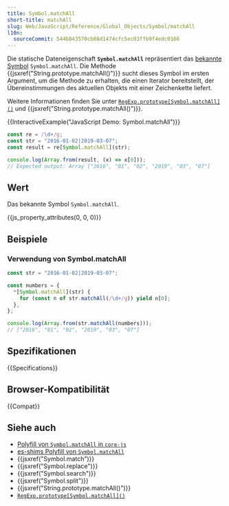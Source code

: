 ```yaml
---
title: Symbol.matchAll
short-title: matchAll
slug: Web/JavaScript/Reference/Global_Objects/Symbol/matchAll
l10n:
  sourceCommit: 544b843570cb08d1474cfc5ec03ffb9f4edc0166
---
```


Die statische Dateneigenschaft **`Symbol.matchAll`** repräsentiert das [bekannte Symbol](/de/docs/Web/JavaScript/Reference/Global_Objects/Symbol#well-known_symbols) `Symbol.matchAll`. Die Methode {{jsxref("String.prototype.matchAll()")}} sucht dieses Symbol im ersten Argument, um die Methode zu erhalten, die einen Iterator bereitstellt, der Übereinstimmungen des aktuellen Objekts mit einer Zeichenkette liefert.

Weitere Informationen finden Sie unter [`RegExp.prototype[Symbol.matchAll]()`](/de/docs/Web/JavaScript/Reference/Global_Objects/RegExp/Symbol.matchAll) und {{jsxref("String.prototype.matchAll()")}}.

{{InteractiveExample("JavaScript Demo: Symbol.matchAll")}}

```js interactive-example
const re = /\d+/g;
const str = "2016-01-02|2019-03-07";
const result = re[Symbol.matchAll](str);

console.log(Array.from(result, (x) => x[0]));
// Expected output: Array ["2016", "01", "02", "2019", "03", "07"]
```

## Wert

Das bekannte Symbol `Symbol.matchAll`.

{{js_property_attributes(0, 0, 0)}}

## Beispiele

### Verwendung von Symbol.matchAll

```js
const str = "2016-01-02|2019-03-07";

const numbers = {
  *[Symbol.matchAll](str) {
    for (const n of str.matchAll(/\d+/g)) yield n[0];
  },
};

console.log(Array.from(str.matchAll(numbers)));
// ["2016", "01", "02", "2019", "03", "07"]
```

## Spezifikationen

{{Specifications}}

## Browser-Kompatibilität

{{Compat}}

## Siehe auch

- [Polyfill von `Symbol.matchAll` in `core-js`](https://github.com/zloirock/core-js#ecmascript-symbol)
- [es-shims Polyfill von `Symbol.matchAll`](https://www.npmjs.com/package/string.prototype.matchall)
- {{jsxref("Symbol.match")}}
- {{jsxref("Symbol.replace")}}
- {{jsxref("Symbol.search")}}
- {{jsxref("Symbol.split")}}
- {{jsxref("String.prototype.matchAll()")}}
- [`RegExp.prototype[Symbol.matchAll]()`](/de/docs/Web/JavaScript/Reference/Global_Objects/RegExp/Symbol.matchAll)
